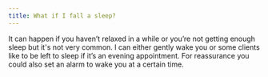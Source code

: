 ```yaml
---
title: What if I fall a sleep?
---
```

It can happen if you haven’t relaxed in a while or you’re not getting enough sleep but it's not very common. I can either gently wake you or some clients like to be left to sleep if it’s an evening appointment. For reassurance you could also set an alarm to wake you at a certain time.
